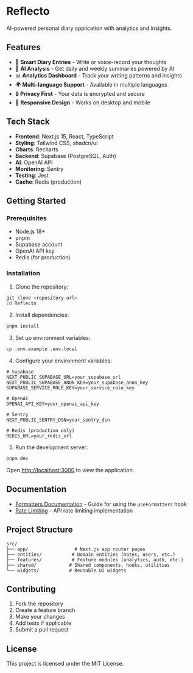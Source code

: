 # Reflecto

AI-powered personal diary application with analytics and insights.

## Features

- 📝 **Smart Diary Entries** - Write or voice-record your thoughts
- 🧠 **AI Analysis** - Get daily and weekly summaries powered by AI
- 📊 **Analytics Dashboard** - Track your writing patterns and insights
- 🌍 **Multi-language Support** - Available in multiple languages
- 🔒 **Privacy First** - Your data is encrypted and secure
- 📱 **Responsive Design** - Works on desktop and mobile

## Tech Stack

- **Frontend**: Next.js 15, React, TypeScript
- **Styling**: Tailwind CSS, shadcn/ui
- **Charts**: Recharts
- **Backend**: Supabase (PostgreSQL, Auth)
- **AI**: OpenAI API
- **Monitoring**: Sentry
- **Testing**: Jest
- **Cache**: Redis (production)

## Getting Started

### Prerequisites

- Node.js 18+
- pnpm
- Supabase account
- OpenAI API key
- Redis (for production)

### Installation

1. Clone the repository:

```bash
git clone <repository-url>
cd Reflecto
```

2. Install dependencies:

```bash
pnpm install
```

3. Set up environment variables:

```bash
cp .env.example .env.local
```

4. Configure your environment variables:

```env
# Supabase
NEXT_PUBLIC_SUPABASE_URL=your_supabase_url
NEXT_PUBLIC_SUPABASE_ANON_KEY=your_supabase_anon_key
SUPABASE_SERVICE_ROLE_KEY=your_service_role_key

# OpenAI
OPENAI_API_KEY=your_openai_api_key

# Sentry
NEXT_PUBLIC_SENTRY_DSN=your_sentry_dsn

# Redis (production only)
REDIS_URL=your_redis_url
```

5. Run the development server:

```bash
pnpm dev
```

Open [http://localhost:3000](http://localhost:3000) to view the application.

## Documentation

- [Formatters Documentation](./docs/formatters.md) - Guide for using the `useFormatters` hook
- [Rate Limiting](./docs/rate-limiting.md) - API rate limiting implementation

## Project Structure

```
src/
├── app/                 # Next.js app router pages
├── entities/           # Domain entities (notes, users, etc.)
├── features/           # Feature modules (analytics, auth, etc.)
├── shared/            # Shared components, hooks, utilities
└── widgets/           # Reusable UI widgets
```

## Contributing

1. Fork the repository
2. Create a feature branch
3. Make your changes
4. Add tests if applicable
5. Submit a pull request

## License

This project is licensed under the MIT License.
